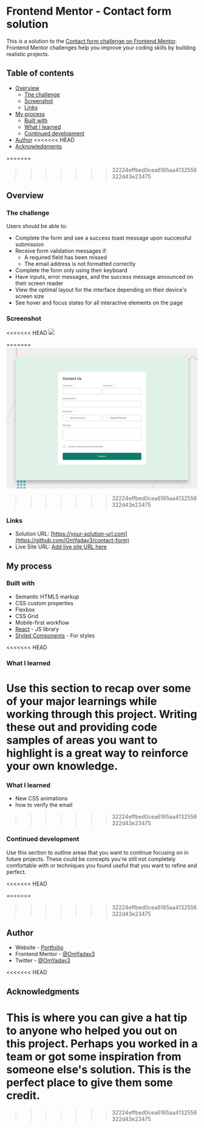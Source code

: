# Frontend Mentor - Contact form solution

This is a solution to the [Contact form challenge on Frontend Mentor](https://www.frontendmentor.io/challenges/contact-form--G-hYlqKJj). Frontend Mentor challenges help you improve your coding skills by building realistic projects. 

## Table of contents

- [Overview](#overview)
  - [The challenge](#the-challenge)
  - [Screenshot](#screenshot)
  - [Links](#links)
- [My process](#my-process)
  - [Built with](#built-with)
  - [What I learned](#what-i-learned)
  - [Continued development](#continued-development)
- [Author](#author)
<<<<<<< HEAD
- [Acknowledgments](#acknowledgments)

=======
>>>>>>> 32224effbed0cea6165aa4132556322d43e23475

## Overview

### The challenge

Users should be able to:

- Complete the form and see a success toast message upon successful submission
- Receive form validation messages if:
  - A required field has been missed
  - The email address is not formatted correctly
- Complete the form only using their keyboard
- Have inputs, error messages, and the success message announced on their screen reader
- View the optimal layout for the interface depending on their device's screen size
- See hover and focus states for all interactive elements on the page

### Screenshot

<<<<<<< HEAD
![](./screenshot.jpg)

=======
![](./design/desktop-preview.jpg)
>>>>>>> 32224effbed0cea6165aa4132556322d43e23475

### Links

- Solution URL: [https://your-solution-url.com](https://github.com/OmYadav3/contact-form)
- Live Site URL: [Add live site URL here](https://your-live-site-url.com)

## My process

### Built with

- Semantic HTML5 markup
- CSS custom properties
- Flexbox
- CSS Grid
- Mobile-first workflow
- [React](https://reactjs.org/) - JS library
- [Styled Components](https://styled-components.com/) - For styles

<<<<<<< HEAD

### What I learned

Use this section to recap over some of your major learnings while working through this project. Writing these out and providing code samples of areas you want to highlight is a great way to reinforce your own knowledge.
=======
### What I learned
- New CSS animations
- how to verify the email
>>>>>>> 32224effbed0cea6165aa4132556322d43e23475

### Continued development

Use this section to outline areas that you want to continue focusing on in future projects. These could be concepts you're still not completely comfortable with or techniques you found useful that you want to refine and perfect.

<<<<<<< HEAD

=======
>>>>>>> 32224effbed0cea6165aa4132556322d43e23475
## Author

- Website - [Portfoilio](https://omyadav-portfolio.netlify.app)
- Frontend Mentor - [@OmYadav3](https://www.frontendmentor.io/profile/OmYadav3)
- Twitter - [@OmYadav3](https://x.com/OmYadav_3)

<<<<<<< HEAD

## Acknowledgments

This is where you can give a hat tip to anyone who helped you out on this project. Perhaps you worked in a team or got some inspiration from someone else's solution. This is the perfect place to give them some credit.
=======
>>>>>>> 32224effbed0cea6165aa4132556322d43e23475
